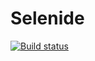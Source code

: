 # Selenide
[![Build status](https://ci.appveyor.com/api/projects/status/i40181p58dg5eon4?svg=true)](https://ci.appveyor.com/project/roandr1970/selenide)
